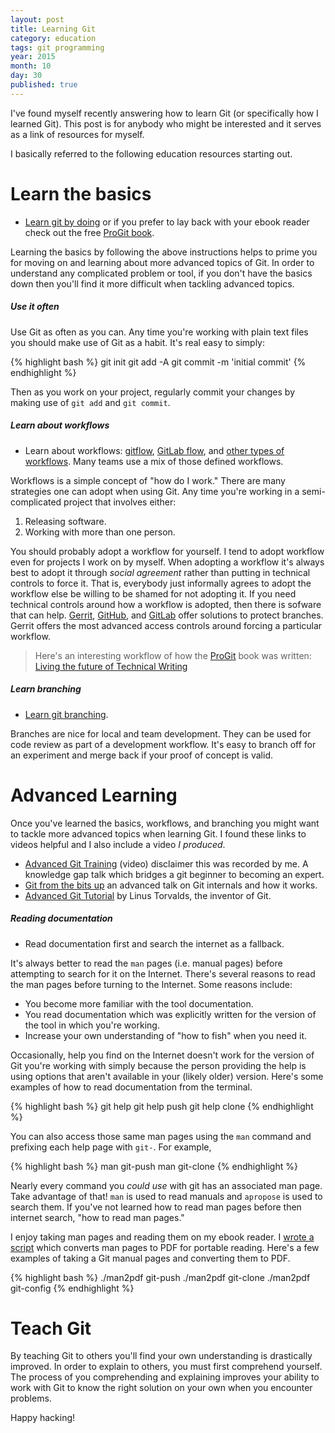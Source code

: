 ```yaml
---
layout: post
title: Learning Git
category: education
tags: git programming
year: 2015
month: 10
day: 30
published: true
---
```


I've found myself recently answering how to learn Git (or specifically how I
learned Git).  This post is for anybody who might be interested and it serves as
a link of resources for myself.

I basically referred to the following education resources starting out.

# Learn the basics

* [Learn git by doing][git-try] or if you prefer to lay back with your ebook
  reader check out the free [ProGit book][git-book].

Learning the basics by following the above instructions helps to prime you for
moving on and learning about more advanced topics of Git.  In order to
understand any complicated problem or tool, if you don't have the basics down
then you'll find it more difficult when tackling advanced topics.

##### Use it often

Use Git as often as you can.  Any time you're working with plain text files you
should make use of Git as a habit.  It's real easy to simply:

{% highlight bash %}
git init
git add -A
git commit -m 'initial commit'
{% endhighlight %}

Then as you work on your project, regularly commit your changes by making use of
`git add` and `git commit`.

##### Learn about workflows

* Learn about workflows: [gitflow][gitflow], [GitLab flow][gitlab-flow], and
  [other types of workflows][git-workflows].  Many teams use a mix of those
  defined workflows.

Workflows is a simple concept of "how do I work."  There are many strategies one
can adopt when using Git.  Any time you're working in a semi-complicated project
that involves either:

1. Releasing software.
2. Working with more than one person.

You should probably adopt a workflow for yourself.  I tend to adopt workflow
even for projects I work on by myself.  When adopting a workflow it's always
best to adopt it through _social agreement_ rather than putting in technical
controls to force it.  That is, everybody just informally agrees to adopt the
workflow else be willing to be shamed for not adopting it.  If you need
technical controls around how a workflow is adopted, then there is sofware that
can help.  [Gerrit][gerrit-protect], [GitHub][github-protect], and
[GitLab][gitlab-protect] offer solutions to protect branches.  Gerrit offers the
most advanced access controls around forcing a particular workflow.

> Here's an interesting workflow of how the [ProGit][git-book] book was written:
> [Living the future of Technical Writing][git-book-workflow]

##### Learn branching

* [Learn git branching](http://pcottle.github.io/learnGitBranching/).

Branches are nice for local and team development.  They can be used for code
review as part of a development workflow.  It's easy to branch off for an
experiment and merge back if your proof of concept is valid.

# Advanced Learning

Once you've learned the basics, workflows, and branching you might want to
tackle more advanced topics when learning Git.  I found these links to videos
helpful and I also include a video _I produced_.

* [Advanced Git Training](http://youtu.be/x2VbPiNJjpw) (video) disclaimer this
  was recorded by me.  A knowledge gap talk which bridges a git beginner to
  becoming an expert.
* [Git from the bits up](https://www.youtube.com/watch?v=MYP56QJpDr4) an
  advanced talk on Git internals and how it works.
* [Advanced Git Tutorial](https://www.youtube.com/watch?v=8ET_gl1qAZ0) by Linus
  Torvalds, the inventor of Git.

##### Reading documentation

* Read documentation first and search the internet as a fallback.

It's always better to read the `man` pages (i.e. manual pages) before attempting
to search for it on the Internet.  There's several reasons to read the man pages
before turning to the Internet.  Some reasons include:

* You become more familiar with the tool documentation.
* You read documentation which was explicitly written for the version of the
  tool in which you're working.
* Increase your own understanding of "how to fish" when you need it.

Occasionally, help you find on the Internet doesn't work for the version of Git
you're working with simply because the person providing the help is using
options that aren't available in your (likely older) version.  Here's some
examples of how to read documentation from the terminal.

{% highlight bash %}
git help
git help push
git help clone
{% endhighlight %}

You can also access those same man pages using the `man` command and prefixing
each help page with `git-`.  For example,

{% highlight bash %}
man git-push
man git-clone
{% endhighlight %}

Nearly every command you _could use_ with git has an associated man page.  Take
advantage of that!  `man` is used to read manuals and `apropose` is used to
search them.  If you've not learned how to read man pages before then internet
search, "how to read man pages."

I enjoy taking man pages and reading them on my ebook reader.  I [wrote a
script][man2pdf] which converts man pages to PDF for portable reading.  Here's
a few examples of taking a Git manual pages and converting them to PDF.

{% highlight bash %}
./man2pdf git-push
./man2pdf git-clone
./man2pdf git-config
{% endhighlight %}

# Teach Git

By teaching Git to others you'll find your own understanding is drastically
improved.  In order to explain to others, you must first comprehend yourself.
The process of you comprehending and explaining improves your ability to work
with Git to know the right solution on your own when you encounter problems.

Happy hacking!

[gerrit-protect]: https://gerrit-documentation.storage.googleapis.com/Documentation/2.11.4/access-control.html
[git-book-workflow]: https://medium.com/@chacon/living-the-future-of-technical-writing-2f368bd0a272
[git-book]: http://git-scm.com/book
[git-try]: http://try.github.com/
[git-workflows]: https://www.atlassian.com/git/workflows
[gitflow]: http://nvie.com/posts/a-successful-git-branching-model/
[github-protect]: https://github.com/blog/2051-protected-branches-and-required-status-checks
[gitlab-flow]: https://about.gitlab.com/2014/09/29/gitlab-flow/
[gitlab-protect]: https://about.gitlab.com/2014/11/26/keeping-your-code-protected/
[man2pdf]: https://github.com/samrocketman/home/blob/master/bin/man2pdf
